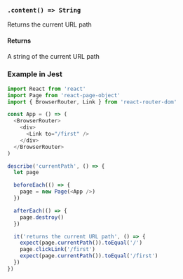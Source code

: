 ### `.content() => String`
Returns the current URL path

#### Returns

A string of the current URL path

### Example in Jest

```js
import React from 'react'
import Page from 'react-page-object'
import { BrowserRouter, Link } from 'react-router-dom'

const App = () => (
  <BrowserRouter>
    <div>
      <Link to="/first" />
    </div>
  </BrowserRouter>
)

describe('currentPath', () => {
  let page

  beforeEach(() => {
    page = new Page(<App />)
  })

  afterEach(() => {
    page.destroy()
  })

  it('returns the current URL path', () => {
    expect(page.currentPath()).toEqual('/')
    page.clickLink('/first')
    expect(page.currentPath()).toEqual('/first')
  })
})
```
